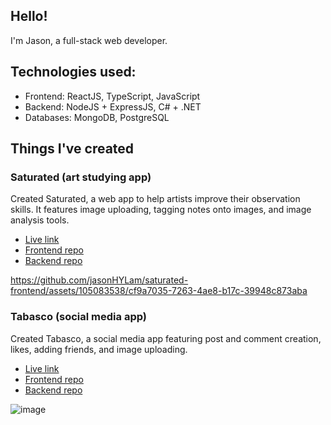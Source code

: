 ## Hello!

<!--
**jasonHYLam/jasonHYLam** is a ✨ _special_ ✨ repository because its `README.md` (this file) appears on your GitHub profile.

Here are some ideas to get you started:

- 🔭 I’m currently working on ...
- 🌱 I’m currently learning ...
- 👯 I’m looking to collaborate on ...
- 🤔 I’m looking for help with ...
- 💬 Ask me about ...
- 📫 How to reach me: ...
- 😄 Pronouns: ...
- ⚡ Fun fact: ...
-->
I'm Jason, a full-stack web developer.

## Technologies used:
- Frontend: ReactJS, TypeScript, JavaScript
- Backend: NodeJS + ExpressJS, C# + .NET
- Databases: MongoDB, PostgreSQL

## Things I've created

### Saturated (art studying app)
Created Saturated, a web app to help artists improve their observation skills. It features image uploading, tagging notes onto images, and image analysis tools.
- [Live link](https://saturated.netlify.app/login)
- [Frontend repo](https://github.com/jasonHYLam/saturated-frontend)
- [Backend repo](https://github.com/jasonHYLam/saturated-backend)

https://github.com/jasonHYLam/saturated-frontend/assets/105083538/cf9a7035-7263-4ae8-b17c-39948c873aba

### Tabasco (social media app)
Created Tabasco, a social media app featuring post and comment creation, likes, adding friends, and image uploading.
- [Live link](https://tabasco.netlify.app/)
- [Frontend repo](https://github.com/jasonHYLam/Odinbook)
- [Backend repo](https://github.com/jasonHYLam/Odinbook-Server/tree/main)
  
![image](https://github.com/jasonHYLam/jasonHYLam/assets/105083538/dc6bc9f0-145b-41f3-9cbd-0a7251a8acc3)
